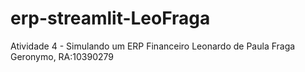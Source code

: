 # erp-streamlit-LeoFraga
Atividade 4 - Simulando um ERP Financeiro
Leonardo de Paula Fraga Geronymo, RA:10390279
